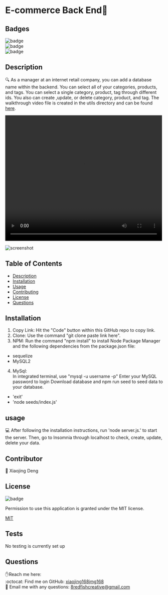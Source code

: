 <h1>E-commerce Back End👋</h1>

## Badges
![badge](https://img.shields.io/github/languages/top/xiaojing168jmg168//e-commerce-backend)
<br> 
![badge](https://img.shields.io/github/languages/count/xiaojing168jmg168//e-commerce-backend)
<br>
![badge](https://img.shields.io/badge/license-MIT-brightgreen)


## Description
🔍 As a manager at an internet retail company, you can add a database name within the backend. You can select all of your categories, products, and tags. You can select a single category, product, tag through different ids. You also can create ,update, or delete category, product, and tag. The walkthrough video file is created in the utils directory and can be found [here](utils/E-Commerce-2.mp4).

<video  width="500" height="400" controls>
  <source src="utils/E-Commerce-2.mp4" type="video/mp4">
</video>

![screenshot](utils/screenshot.jpg)

## Table of Contents
- [Description](#description)
- [Installation](#installation)
- [Usage](#usage)
- [Contributing](#contributing)
- [License](#license)
- [Questions](#questions)


## Installation
1. Copy Link: Hit the "Code" button within this GitHub repo to  copy link.<br/>
2. Clone: Use the command "git clone paste link here".<br/>
3. NPM: Run the command "npm install" to install Node Package  Manager and the following dependencies from the package.json file:<br/>
-  sequelize<br/>
-  MySQL2<br/>
4. MySql:<br/>
In integrated terminal, use "mysql -u username -p"
Enter your MySQL password to login
Download database and npm run seed to seed data to your database.
-  'exit'<br/>
- 'node seeds/index.js'

   


## usage
💻 After following the installation instructions, run 'node server.js.' to start the server. Then, go to Insomnia through localhost to check, create, update, delete your data.



## Contributor
👥 Xiaojing Deng


## License

![badge](https://img.shields.io/badge/license-MIT-brightgreen)</br>
<p>Permission to use this application is granted under the MIT license.</p>
 
[MIT](https://choosealicense.com/licenses/mit)



## Tests
No testing is currently set up

## Questions
✋Reach me here:<br/>
:octocat: Find me on GitHub: [xiaojing168jmg168](https://github.com/xiaojing168jmg168)<br/>
📩 Email me with any questions: 8redfishcreative@gmail.com



